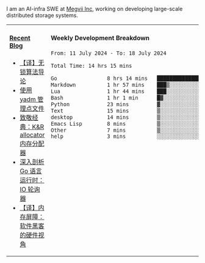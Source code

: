 I am an AI-infra SWE at [Megvii Inc](https://en.megvii.com/), working on developing large-scale distributed storage systems.

<table width="960px">
<tr>
<td valign="top" width="50%">

#### <a href="https://www.kongjun18.me" target="_blank">Recent Blog</a>

<!-- BLOG-POST-LIST:START -->
- [【译】无锁算法导论](https://kongjun18.github.io/posts/2023/07/14/)
- [使用 yadm 管理点文件](https://kongjun18.github.io/posts/2023/04/07/)
- [致敬经典：K&amp;R allocator 内存分配器](https://kongjun18.github.io/posts/2022/12/12/)
- [深入剖析 Go 语言运行时：IO 轮询器](https://kongjun18.github.io/posts/2022/11/21/)
- [【译】内存屏障：软件黑客的硬件视角](https://kongjun18.github.io/posts/2022/11/03/)
<!-- BLOG-POST-LIST:END -->

</td>
<td valign="top" width="50%">

#### Weekly Development Breakdown

<!--START_SECTION:waka-->

```txt
From: 11 July 2024 - To: 18 July 2024

Total Time: 14 hrs 15 mins

Go                8 hrs 14 mins   ██████████████▒░░░░░░░░░░   57.83 %
Markdown          1 hr 57 mins    ███▒░░░░░░░░░░░░░░░░░░░░░   13.69 %
Lua               1 hr 44 mins    ███░░░░░░░░░░░░░░░░░░░░░░   12.25 %
Bash              1 hr 1 min      █▓░░░░░░░░░░░░░░░░░░░░░░░   07.15 %
Python            23 mins         ▓░░░░░░░░░░░░░░░░░░░░░░░░   02.71 %
Text              15 mins         ▒░░░░░░░░░░░░░░░░░░░░░░░░   01.84 %
desktop           14 mins         ▒░░░░░░░░░░░░░░░░░░░░░░░░   01.66 %
Emacs Lisp        8 mins          ▒░░░░░░░░░░░░░░░░░░░░░░░░   01.02 %
Other             7 mins          ▒░░░░░░░░░░░░░░░░░░░░░░░░   00.88 %
help              3 mins          ░░░░░░░░░░░░░░░░░░░░░░░░░   00.37 %
```

<!--END_SECTION:waka-->
</td>
</tr>

</table>
